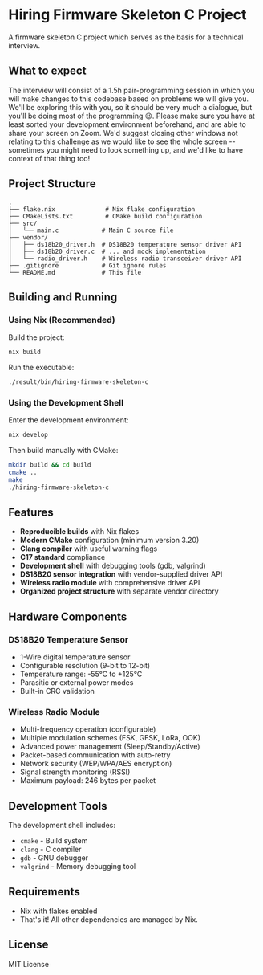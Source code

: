 # Hiring Firmware Skeleton C Project

A firmware skeleton C project which serves as the basis for a technical interview.


## What to expect

The interview will consist of a 1.5h pair-programming session in which you will make changes to this codebase based on problems we will give you.
We'll be exploring this with you, so it should be very much a dialogue, but you'll be doing most of the programming 😉.
Please make sure you have at least sorted your development environment beforehand, and are able to share your screen on Zoom.
We'd suggest closing other windows not relating to this challenge as we would like to see the whole screen -- sometimes you might need to look something up, and we'd like to have context of that thing too!

## Project Structure

```
.
├── flake.nix              # Nix flake configuration
├── CMakeLists.txt         # CMake build configuration
├── src/
│   └── main.c            # Main C source file
├── vendor/
│   ├── ds18b20_driver.h  # DS18B20 temperature sensor driver API
│   ├── ds18b20_driver.c  # ... and mock implementation
│   └── radio_driver.h    # Wireless radio transceiver driver API
├── .gitignore            # Git ignore rules
└── README.md             # This file
```

## Building and Running

### Using Nix (Recommended)

Build the project:
```bash
nix build
```

Run the executable:
```bash
./result/bin/hiring-firmware-skeleton-c
```

### Using the Development Shell

Enter the development environment:
```bash
nix develop
```

Then build manually with CMake:
```bash
mkdir build && cd build
cmake ..
make
./hiring-firmware-skeleton-c
```

## Features

- **Reproducible builds** with Nix flakes
- **Modern CMake** configuration (minimum version 3.20)
- **Clang compiler** with useful warning flags
- **C17 standard** compliance
- **Development shell** with debugging tools (gdb, valgrind)
- **DS18B20 sensor integration** with vendor-supplied driver API
- **Wireless radio module** with comprehensive driver API
- **Organized project structure** with separate vendor directory

## Hardware Components

### DS18B20 Temperature Sensor
- 1-Wire digital temperature sensor
- Configurable resolution (9-bit to 12-bit)
- Temperature range: -55°C to +125°C
- Parasitic or external power modes
- Built-in CRC validation

### Wireless Radio Module
- Multi-frequency operation (configurable)
- Multiple modulation schemes (FSK, GFSK, LoRa, OOK)
- Advanced power management (Sleep/Standby/Active)
- Packet-based communication with auto-retry
- Network security (WEP/WPA/AES encryption)
- Signal strength monitoring (RSSI)
- Maximum payload: 246 bytes per packet

## Development Tools

The development shell includes:
- `cmake` - Build system
- `clang` - C compiler
- `gdb` - GNU debugger
- `valgrind` - Memory debugging tool

## Requirements

- Nix with flakes enabled
- That's it! All other dependencies are managed by Nix.

## License

MIT License
